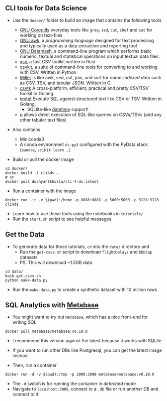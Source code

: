 ## CLI tools for Data Science

- Use the `docker/` folder to build an image that contains the following tools

  - [GNU Coreutils](https://www.gnu.org/software/coreutils/manual/coreutils.html) everyday tools like `grep`, `sed`, `cut`, `shuf` and `cat` for working on text-files
  - [GNU awk](https://www.gnu.org/software/gawk/manual/gawk.html), a _programming language_ designed for text processing and typically used as a data extraction and reporting tool
  - [GNU Datamash](https://www.gnu.org/software/datamash/manual/html_node/Usage-Examples.html), a command-line program which performs basic numeric, textual and statistical operations on input textual data files.
  - [xsv](https://github.com/BurntSushi/xsv), a fast CSV toolkit written in Rust
  - [csvkit](http://csvkit.readthedocs.io/en/1.0.2/), a suite of command-line tools for converting to and working with CSV. Written in Python
  - [Miller](http://johnkerl.org/miller/doc/) is like awk, sed, cut, join, and sort for _name-indexed data_ such as CSV, TSV, and tabular JSON. Written in C.
  - [csvtk](http://bioinf.shenwei.me/csvtk/) A cross-platform, efficient, practical and pretty CSV/TSV toolkit in Golang.
  - [textql](https://github.com/dinedal/textql) Execute SQL against structured text like CSV or TSV. Written in Golang.
    - SQLlite-like [datetime](https://www.sqlite.org/lang_datefunc.html) support!
  - [q](http://harelba.github.io/q/examples.html) allows direct execution of SQL-like queries on CSVs/TSVs (and any other tabular text files)

- Also contains

  - Miniconda3
  - A conda environment `ds-py3` configured with the PyData stack (`pandas`, `scikit-learn` ...)

- Build or pull the docker image

```
cd docker/
docker build -t cli4ds .
# or
docker pull dushyantkhosla/cli-4-ds:latest
```

- Run a container with the image

```
docker run -it -v $(pwd):/home -p 8888:8888 -p 5000:5000 -p 3128:3128 cli4ds
```

- Learn how to use these tools using the notebooks in `tutorials/`
- Run the `start.sh` script to see helpful messages

## Get the Data

- To generate data for these tutorials, `cd` into the `data/` directory and
  - Run the `get-csvs.sh` script to download `flightDelays` and `KDDCup` datasets
  - PS: This will download ~1.5GB data

```
cd data/
bash get-csvs.sh
python make-data.py
```
    
  - Run the `make-data.py` to create a synthetic dataset with 10 million rows

## SQL Analytics with [Metabase](https://www.metabase.com/)

- You might want to try out `Metabase`, which has a nice front-end for writing SQL

```
docker pull metabase/metabase:v0.19.0
```
  - I recommend this version against the latest because it works with SQLite
  - If you want to run other DBs like Postgresql, you can get the latest image instead

- Then, run a container

```
docker run -d -v $(pwd):/tmp -p 3000:3000 metabase/metabase:v0.19.0
```

- The `-d` switch is for running the container in _detached_ mode
- Navigate to `localhost:3000`, connect to a `.db` file or run another DB and connect to it
